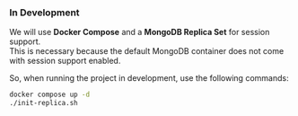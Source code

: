 ### In Development

We will use **Docker Compose** and a **MongoDB Replica Set** for session support.  
This is necessary because the default MongoDB container does not come with session support enabled.

So, when running the project in development, use the following commands:

```bash
docker compose up -d
./init-replica.sh
```
